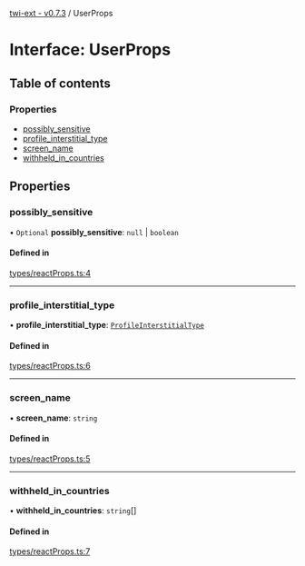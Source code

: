 [twi-ext - v0.7.3](../README.md) / UserProps

# Interface: UserProps

## Table of contents

### Properties

- [possibly\_sensitive](UserProps.md#possibly_sensitive)
- [profile\_interstitial\_type](UserProps.md#profile_interstitial_type)
- [screen\_name](UserProps.md#screen_name)
- [withheld\_in\_countries](UserProps.md#withheld_in_countries)

## Properties

### possibly\_sensitive

• `Optional` **possibly\_sensitive**: ``null`` \| `boolean`

#### Defined in

[types/reactProps.ts:4](https://github.com/Robot-Inventor/twi-ext/blob/b2900c79c8576bc9b2c2e4ee6e7684e9a82c8717/src/types/reactProps.ts#L4)

___

### profile\_interstitial\_type

• **profile\_interstitial\_type**: [`ProfileInterstitialType`](../README.md#profileinterstitialtype)

#### Defined in

[types/reactProps.ts:6](https://github.com/Robot-Inventor/twi-ext/blob/b2900c79c8576bc9b2c2e4ee6e7684e9a82c8717/src/types/reactProps.ts#L6)

___

### screen\_name

• **screen\_name**: `string`

#### Defined in

[types/reactProps.ts:5](https://github.com/Robot-Inventor/twi-ext/blob/b2900c79c8576bc9b2c2e4ee6e7684e9a82c8717/src/types/reactProps.ts#L5)

___

### withheld\_in\_countries

• **withheld\_in\_countries**: `string`[]

#### Defined in

[types/reactProps.ts:7](https://github.com/Robot-Inventor/twi-ext/blob/b2900c79c8576bc9b2c2e4ee6e7684e9a82c8717/src/types/reactProps.ts#L7)
